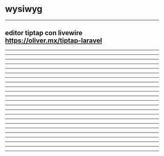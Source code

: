 # wysiwyg

<!-- Contenuto migrato da _docs/wysiwyg.txt -->

-------------------------------
editor tiptap con livewire
https://oliver.mx/tiptap-laravel
--------------------------------
--------------------------------
--------------------------------
--------------------------------
--------------------------------
--------------------------------
--------------------------------
--------------------------------
--------------------------------
--------------------------------
--------------------------------
--------------------------------
--------------------------------
--------------------------------
--------------------------------
--------------------------------
--------------------------------
--------------------------------
--------------------------------
--------------------------------
--------------------------------
--------------------------------
--------------------------------
--------------------------------

